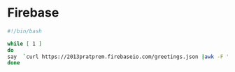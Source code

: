 Firebase
========

```bash
#!/bin/bash

while [ 1 ]
do
say  `curl https://2013pratprem.firebaseio.com/greetings.json |awk -F ":" '{print $2}'`
done
```
